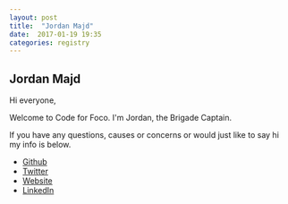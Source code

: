 ```yaml
---
layout: post
title:  "Jordan Majd"
date:  2017-01-19 19:35
categories: registry
---
```


## Jordan Majd

Hi everyone,

Welcome to Code for Foco. I'm Jordan, the Brigade Captain.

If you have any questions, causes or concerns or would just like to say hi my info is below.

- [Github](https://github.com/jordanmajd)
- [Twitter](https://twitter.com/jordanmajd)
- [Website](http://jordanmajd.com)
- [LinkedIn](https://www.linkedin.com/in/jordan-majd)
